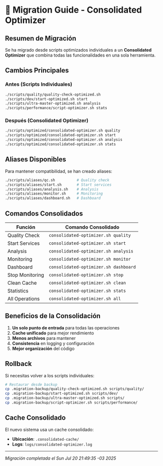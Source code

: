 # 🔄 Migration Guide - Consolidated Optimizer

## Resumen de Migración

Se ha migrado desde scripts optimizados individuales a un **Consolidated Optimizer** que combina todas las funcionalidades en una sola herramienta.

## Cambios Principales

### Antes (Scripts Individuales)
```bash
./scripts/quality/quality-check-optimized.sh
./scripts/dev/start-optimized.sh start
./scripts/ultra-master-optimized.sh analysis
./scripts/performance/script-optimizer.sh stats
```

### Después (Consolidated Optimizer)
```bash
./scripts/optimized/consolidated-optimizer.sh quality
./scripts/optimized/consolidated-optimizer.sh start
./scripts/optimized/consolidated-optimizer.sh analysis
./scripts/optimized/consolidated-optimizer.sh stats
```

## Aliases Disponibles

Para mantener compatibilidad, se han creado aliases:

```bash
./scripts/aliases/qc.sh          # Quality check
./scripts/aliases/start.sh       # Start services
./scripts/aliases/analysis.sh    # Analysis
./scripts/aliases/monitor.sh     # Monitoring
./scripts/aliases/dashboard.sh   # Dashboard
```

## Comandos Consolidados

| Función | Comando Consolidado |
|---------|-------------------|
| Quality Check | `consolidated-optimizer.sh quality` |
| Start Services | `consolidated-optimizer.sh start` |
| Analysis | `consolidated-optimizer.sh analysis` |
| Monitoring | `consolidated-optimizer.sh monitor` |
| Dashboard | `consolidated-optimizer.sh dashboard` |
| Stop Monitoring | `consolidated-optimizer.sh stop` |
| Clean Cache | `consolidated-optimizer.sh clean` |
| Statistics | `consolidated-optimizer.sh stats` |
| All Operations | `consolidated-optimizer.sh all` |

## Beneficios de la Consolidación

1. **Un solo punto de entrada** para todas las operaciones
2. **Cache unificado** para mejor rendimiento
3. **Menos archivos** para mantener
4. **Consistencia** en logging y configuración
5. **Mejor organización** del código

## Rollback

Si necesitas volver a los scripts individuales:

```bash
# Restaurar desde backup
cp .migration-backup/quality-check-optimized.sh scripts/quality/
cp .migration-backup/start-optimized.sh scripts/dev/
cp .migration-backup/ultra-master-optimized.sh scripts/
cp .migration-backup/script-optimizer.sh scripts/performance/
```

## Cache Consolidado

El nuevo sistema usa un cache consolidado:
- **Ubicación**: `.consolidated-cache/`
- **Logs**: `logs/consolidated-optimizer.log`

---

*Migración completada el Sun Jul 20 21:49:35 -03 2025*
